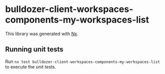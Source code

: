 # bulldozer-client-workspaces-components-my-workspaces-list

This library was generated with [Nx](https://nx.dev).

## Running unit tests

Run `nx test bulldozer-client-workspaces-components-my-workspaces-list` to execute the unit tests.
